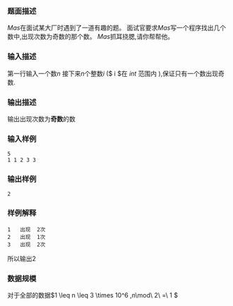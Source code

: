 ### 题面描述
$Mas$在面试某大厂时遇到了一道有趣的题。
面试官要求$Mas$写一个程序找出几个数中,出现次数为奇数的那个数。
$Mas$抓耳挠腮,请你帮帮他。
### 输入描述
第一行输入一个数$n$
接下来$n$个整数$i$ ($ i $在 $int$ 范围内 ),保证只有一个数出现奇数.
### 输出描述
输出出现次数为**奇数**的数
### 输入样例
```
5
1 1 2 3 3
```
### 输出样例
```
2
```
### 样例解释
```
1	出现	2次
2	出现	1次
3	出现	2次
```
所以输出$2$

### 数据规模
对于全部的数据$1 \leq n \leq 3 \times 10^6 ,n\mod\ 2\ =\ 1 $